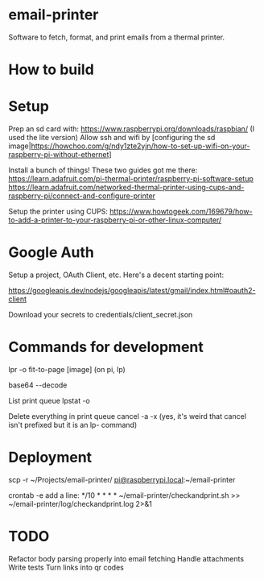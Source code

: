 # email-printer
Software to fetch, format, and print emails from a thermal printer.

# How to build



# Setup

Prep an sd card with: https://www.raspberrypi.org/downloads/raspbian/ (I used the lite version)
Allow ssh and wifi by [configuring the sd image|https://howchoo.com/g/ndy1zte2yjn/how-to-set-up-wifi-on-your-raspberry-pi-without-ethernet]

Install a bunch of things! These two guides got me there: 
https://learn.adafruit.com/pi-thermal-printer/raspberry-pi-software-setup
https://learn.adafruit.com/networked-thermal-printer-using-cups-and-raspberry-pi/connect-and-configure-printer

Setup the printer using CUPS: https://www.howtogeek.com/169679/how-to-add-a-printer-to-your-raspberry-pi-or-other-linux-computer/


# Google Auth

Setup a project, OAuth Client, etc. Here's a decent starting point:

https://googleapis.dev/nodejs/googleapis/latest/gmail/index.html#oauth2-client

Download your secrets to credentials/client_secret.json

# Commands for development

lpr -o fit-to-page [image]
(on pi, lp)

base64 --decode

List print queue
lpstat -o

Delete everything in print queue
cancel -a -x
(yes, it's weird that cancel isn't prefixed but it is an lp- command)


# Deployment

scp -r ~/Projects/email-printer/ pi@raspberrypi.local:~/email-printer

crontab -e 
add a line:
*/10 * * * * ~/email-printer/checkandprint.sh >> ~/email-printer/log/checkandprint.log 2>&1

# TODO 

Refactor body parsing properly into email fetching
Handle attachments
Write tests
Turn links into qr codes